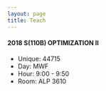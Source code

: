 ```yaml
---
layout: page
title: Teach
---
```


#### 2018 S(110B)  OPTIMIZATION II
- Unique: 44715
- Day: MWF
- Hour: 9:00 - 9:50
- Room: ALP 3610
